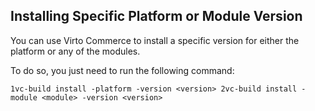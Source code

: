 ﻿
## Installing Specific  Platform or Module Version

You can use Virto Commerce to install a specific version for either the platform or any of the modules.

To do so, you just need to run the following command: 

```console
1vc-build install -platform -version <version> 2vc-build install -module <module> -version <version>
```
